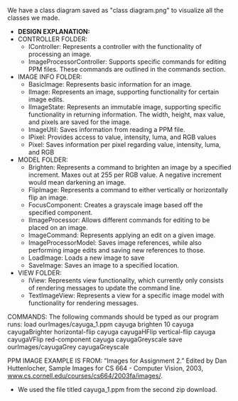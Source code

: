 We have a class diagram saved as "class diagram.png" to visualize all the classes we made.
 
- **DESIGN EXPLANATION:**
- CONTROLLER FOLDER:
  - IController: Represents a controller with the functionality of processing an image. 
  - ImageProcessorController: Supports specific commands for editing PPM files. These commands are 
  outlined in the commands section.
- IMAGE INFO FOLDER: 
  - BasicImage: Represents basic information for an image.
  - IImage: Represents an image, supporting functionality for certain image edits.
  - IImageState: Represents an immutable image, supporting specific functionality in returning 
    information. The width, height, max value, and pixels are saved for the image.
  - ImageUtil: Saves information from reading a PPM file.
  - IPixel: Provides access to value, intensity, luma, and RGB values
  - Pixel: Saves information per pixel regarding value, intensity, luma, and RGB
- MODEL FOLDER:
  - Brighten: Represents a command to brighten an image by a specified increment. Maxes out at 255 
    per RGB value. A negative increment would mean darkening an image. 
  - FlipImage: Represents a command to either vertically or horizontally flip an image. 
  - FocusComponent: Creates a grayscale image based off the specified component. 
  - IImageProcessor: Allows different commands for editing to be placed on an image.
  - ImageCommand: Represents applying an edit on a given image.
  - ImageProcessorModel: Saves image references, while also performing image edits
    and saving new references to those. 
  - LoadImage: Loads a new image to save
  - SaveImage: Saves an image to a specified location.
- VIEW FOLDER:
  - IView: Represents view functionality, which currently only consists of rendering messages 
    to update the command line.
  - TextImageView: Represents a view for a specific image model with functionality for rendering 
    messages.

COMMANDS:
The following commands should be typed as our program runs:
load ourImages/cayuga_1.ppm cayuga
brighten 10 cayuga cayugaBrighter
horizontal-flip cayuga cayugaHFlip
vertical-flip cayuga cayugaVFlip
red-component cayuga cayugaGreyscale
save ourImages/cayugaGrey cayugaGreyscale

PPM IMAGE EXAMPLE IS FROM:
“Images for Assignment 2.” Edited by Dan Huttenlocher, Sample Images for CS 664 - 
Computer Vision, 2003, www.cs.cornell.edu/courses/cs664/2003fa/images/. 
- We used the file titled cayuga_1.ppm from the second zip download. 

